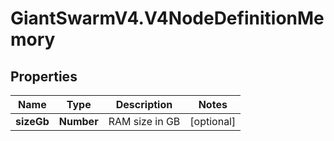 # GiantSwarmV4.V4NodeDefinitionMemory

## Properties
Name | Type | Description | Notes
------------ | ------------- | ------------- | -------------
**sizeGb** | **Number** | RAM size in GB | [optional] 


